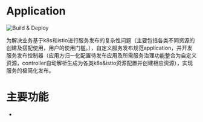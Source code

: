 # Application
![Build & Deploy](https://github.com/gsakun/application/workflows/Build%20&%20Deploy/badge.svg?branch=master)

为解决业务基于k8s和istio进行服务发布的复杂性问题（主要包括各类不同资源的创建及搭配使用，用户的使用门槛。），自定义服务发布规范application，并开发服务发布控制器（应用方归一化配置待发布应用及所需服务治理功能整合为自定义资源，controller自动解析生成为各类k8s&istio资源配置并创建相应资源），实现服务的极简化发布。

# 主要功能
* 